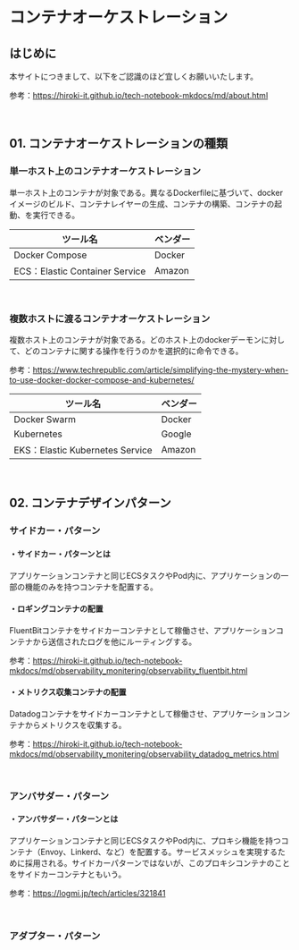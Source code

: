 # コンテナオーケストレーション

## はじめに

本サイトにつきまして、以下をご認識のほど宜しくお願いいたします。

参考：https://hiroki-it.github.io/tech-notebook-mkdocs/md/about.html

<br>

## 01. コンテナオーケストレーションの種類

### 単一ホスト上のコンテナオーケストレーション

単一ホスト上のコンテナが対象である。異なるDockerfileに基づいて、dockerイメージのビルド、コンテナレイヤーの生成、コンテナの構築、コンテナの起動、を実行できる。

| ツール名                       | ベンダー |
| ------------------------------ | -------- |
| Docker Compose                 | Docker   |
| ECS：Elastic Container Service | Amazon   |

<br>

### 複数ホストに渡るコンテナオーケストレーション

複数ホスト上のコンテナが対象である。どのホスト上のdockerデーモンに対して、どのコンテナに関する操作を行うのかを選択的に命令できる。

参考：https://www.techrepublic.com/article/simplifying-the-mystery-when-to-use-docker-docker-compose-and-kubernetes/

| ツール名                        | ベンダー |
| ------------------------------- | -------- |
| Docker Swarm                    | Docker   |
| Kubernetes                      | Google   |
| EKS：Elastic Kubernetes Service | Amazon   |

<br>

## 02. コンテナデザインパターン

### サイドカー・パターン

#### ・サイドカー・パターンとは

アプリケーションコンテナと同じECSタスクやPod内に、アプリケーションの一部の機能のみを持つコンテナを配置する。

#### ・ロギングコンテナの配置

FluentBitコンテナをサイドカーコンテナとして稼働させ、アプリケーションコンテナから送信されたログを他にルーティングする。

参考：https://hiroki-it.github.io/tech-notebook-mkdocs/md/observability_monitering/observability_fluentbit.html

#### ・メトリクス収集コンテナの配置

Datadogコンテナをサイドカーコンテナとして稼働させ、アプリケーションコンテナからメトリクスを収集する。

参考：https://hiroki-it.github.io/tech-notebook-mkdocs/md/observability_monitering/observability_datadog_metrics.html

<br>

### アンバサダー・パターン

#### ・アンバサダー・パターンとは

アプリケーションコンテナと同じECSタスクやPod内に、プロキシ機能を持つコンテナ（Envoy、Linkerd、など）を配置する。サービスメッシュを実現するために採用される。サイドカーパターンではないが、このプロキシコンテナのことをサイドカーコンテナともいう。

参考：https://logmi.jp/tech/articles/321841

<br>

### アダプター・パターン

